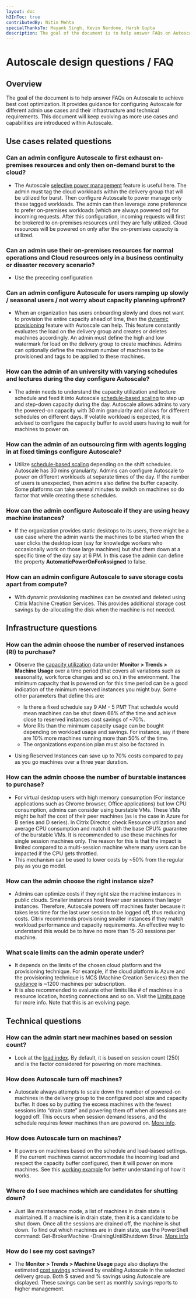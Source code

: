 ```yaml
---
layout: doc
h3InToc: true
contributedBy: Nitin Mehta
specialThanksTo: Mayank Singh, Kevin Nardone, Harsh Gupta
description: The goal of the document is to help answer FAQs on Autoscale to achieve best cost optimization. It provides guidance for configuring Autoscale for different admin use cases and their infrastructure and technical requirements. This document will keep evolving as more use cases and capabilities are introduced within Autoscale.
---
```

# Autoscale design questions / FAQ

## Overview

The goal of the document is to help answer FAQs on Autoscale to achieve best cost optimization. It provides guidance for configuring Autoscale for different admin use cases and their infrastructure and technical requirements. This document will keep evolving as more use cases and capabilities are introduced within Autoscale.

## Use cases related questions

### Can an admin configure Autoscale to first exhaust on-premises resources and only then on-demand **burst to the cloud**?

-  The Autoscale [selective power management](/en-us/citrix-virtual-apps-desktops-service/manage-deployment/autoscale/restrict-autoscale.html) feature is useful here. The admin must tag the cloud workloads within the delivery group that will be utilized for burst. Then configure Autoscale to power manage only these tagged workloads. The admin can then leverage zone preference to prefer on-premises workloads (which are always powered on) for incoming requests. After this configuration, incoming requests will first be brokered to on-premises resources until they are fully utilized. Cloud resources will be powered on only after the on-premises capacity is utilized.

### Can an admin use their on-premises resources for normal operations and Cloud resources only in a **business continuity or disaster recovery** scenario?

-  Use the preceding configuration

### Can an admin configure Autoscale for users **ramping up slowly / seasonal users / not worry about capacity planning upfront?**

-  When an organization has users onboarding slowly and does not want to provision the entire capacity ahead of time, then the [dynamic provisioning](/en-us/citrix-virtual-apps-desktops-service/manage-deployment/autoscale/dynamic-machine-provisioning.html) feature with Autoscale can help. This feature constantly evaluates the load on the delivery group and creates or deletes machines accordingly. An admin must define the high and low watermark for load on the delivery group to create machines. Admins can optionally define the maximum number of machines to be provisioned and tags to be applied to these machines.

### How can the **admin of an university** with varying schedules and lectures during the day configure Autoscale?

-  The admin needs to understand the capacity utilization and lecture schedule and feed it into Autoscale [schedule-based scaling](/en-us/citrix-virtual-apps-desktops-service/manage-deployment/autoscale/schedule-based-and-load-based-settings.html) to step up and step-down capacity during the day. Autoscale allows admins to vary the powered-on capacity with 30 min granularity and allows for different schedules on different days. If volatile workload is expected, it is advised to configure the capacity buffer to avoid users having to wait for machines to power on.

### How can the admin of an **outsourcing firm with agents logging in at fixed timings** configure Autoscale?

-  Utilize [schedule-based scaling](/en-us/citrix-virtual-apps-desktops-service/manage-deployment/autoscale/schedule-based-and-load-based-settings.html) depending on the shift schedules. Autoscale has 30 mins granularity. Admins can configure Autoscale to power on different workloads at separate times of the day. If the number of users is unexpected, then admins also define the buffer capacity. Some platforms can take several minutes to switch on machines so do factor that while creating these schedules.

### How can the admin configure Autoscale if they are **using heavy machine instances**?

-  If the organization provides static desktops to its users, there might be a use case where the admin wants the machines to be started when the user clicks the desktop icon (say for knowledge workers who occasionally work on those large machines) but shut them down at a specific time of the day say at 6 PM. In this case the admin can define the property **AutomaticPowerOnForAssigned** to false.
  
### How can an admin configure Autoscale to save storage costs apart from compute?

-  With dynamic provisioning machines can be created and deleted using Citrix Machine Creation Services. This provides additional storage cost savings by de-allocating the disk when the machine is not needed.

## Infrastructure questions

### How can the admin choose the number of **reserved instances (RI)** to purchase?

-  Observe the [capacity utilization](/en-us/citrix-virtual-apps-desktops-service/monitor/site-analytics/autoscale-managed-machines.html) data under **Monitor > Trends > Machine Usage** over a time period (that covers all variations such as seasonality, work force changes and so on.) in the environment. The minimum capacity that is powered on for this time period can be a good indication of the minimum reserved instances you might buy. Some other parameters that define this are:

    -  Is there a fixed schedule say 9 AM - 5 PM? That schedule would mean machines can be shut down 66% of the time and achieve close to reserved instances cost savings of ~70%.
    -  More RIs than the minimum capacity usage can be bought depending on workload usage and savings. For instance, say if there are 10% more machines running more than 50% of the time.
    -  The organizations expansion plan must also be factored in.
  
-  Using Reserved Instances can save up to 70% costs compared to pay as you go machines over a three year duration.

### How can the admin choose the number of **burstable instances** to purchase?

-  For virtual desktop users with high memory consumption (For instance applications such as Chrome browser, Office applications) but low CPU consumption, admins can consider using burstable VMs. These VMs might be half the cost of their peer machines (as is the case in Azure for B series and D series). In Citrix Director, check Resource utilization and average CPU consumption and match it with the base CPU% guarantee of the burstable VMs. It is recommended to use these machines for single session machines only. The reason for this is that the impact is limited compared to a multi-session machine where many users can be impacted if the CPU gets throttled.
-  This mechanism can be used to lower costs by ~50% from the regular pay as you go model.

### How can the admin choose the **right instance size**?

-  Admins can optimize costs if they right size the machine instances in public clouds. Smaller instances host fewer user sessions than larger instances. Therefore, Autoscale powers off machines faster because it takes less time for the last user session to be logged off, thus reducing costs. Citrix recommends provisioning smaller instances if they match workload performance and capacity requirements. An effective way to understand this would be to have no more than 15-20 sessions per machine.

### What **scale limits** can the admin operate under?

-  It depends on the limits of the chosen cloud platform and the provisioning technique. For example, if the cloud platform is Azure and the provisioning technique is MCS (Machine Creation Services) then the [guidance](/en-us/citrix-virtual-apps-desktops-service/limits.html#machine-creation-services-mcs-limits) is ~1200 machines per subscription.
-  It is also recommended to evaluate other limits like # of machines in a resource location, hosting connections and so on. Visit the [Limits page](/en-us/citrix-virtual-apps-desktops-service/limits.html) for more info. Note that this is an evolving page.

## Technical questions

### How can the admin **start new machines based on session count**?

-  Look at the [load index](/en-us/citrix-virtual-apps-desktops-service/manage-deployment/autoscale.html#load-index). By default, it is based on session count (250) and is the factor considered for powering on more machines.

### How does Autoscale **turn off machines**?

-  Autoscale always attempts to scale down the number of powered-on machines in the delivery group to the configured pool size and capacity buffer. It does so by putting the excess machines with the fewest sessions into “drain state” and powering them off when all sessions are logged off. This occurs when session demand lessens, and the schedule requires fewer machines than are powered on. [More info](/en-us/citrix-virtual-apps-desktops-service/manage-deployment/autoscale.html#drain-state).

### How does Autoscale **turn on machines**?

-  It powers on machines based on the schedule and load-based settings. If the current machines cannot accommodate the incoming load and respect the capacity buffer configured, then it will power on more machines. See this [working example](/en-us/citrix-virtual-apps-desktops-service/manage-deployment/autoscale/schedule-based-and-load-based-settings.html#example-scenario) for better understanding of how it works.

### Where do I see **machines which are candidates for shutting down**?

-  Just like maintenance mode, a list of machines in drain state is maintained. If a machine is in drain state, then it is a candidate to be shut down. Once all the sessions are drained off, the machine is shut down. To find out which machines are in drain state, use the PowerShell command: Get-BrokerMachine -DrainingUntilShutdown $true. [More info](/en-us/citrix-virtual-apps-desktops-service/manage-deployment/autoscale.html#drain-state)

### How do I see my **cost savings**?

-  The **Monitor > Trends > Machine Usage** page also displays the estimated [cost savings](/en-us/citrix-virtual-apps-desktops-service/monitor/site-analytics/autoscale-managed-machines.html#estimated-savings) achieved by enabling Autoscale in the selected delivery group. Both $ saved and % savings using Autoscale are displayed. These savings can be sent as monthly savings reports to higher management.
